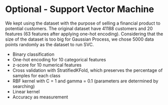 # Optional - Support Vector Machine

We kept using the dataset with the purpose of selling a financial product to potential customers. The original dataset have 41188 customers and 20 features (63 features after applying one-hot encoding). Considering that the size of the dataset is too big for Gaussian Process, we chose 5000 data points randomly as the dataset to run SVC.

- Binary classification
- One-hot encoding for 10 categorical features
- z-score for 10 numerical features
- Cross validation with StratifiedKFold, which preserves the percentage of samples for each class
- RBF kernel with C = 1 and gamma = 0.1 (parameters are determined by searching)
- Linear kernel
- Accuracy as measurement